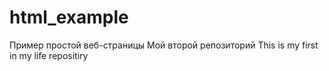 # html_example
Пример простой веб-страницы
Мой второй репозиторий
This is my first in my life repositiry
